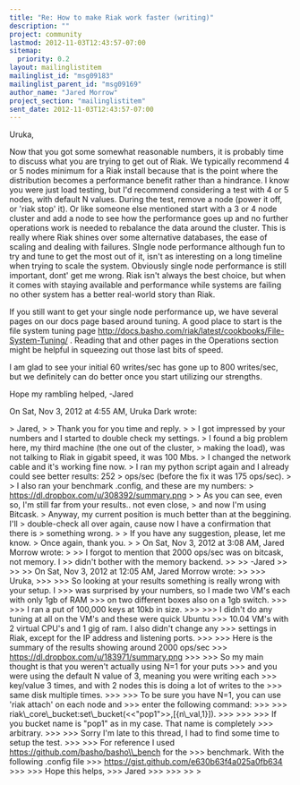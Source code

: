 ```yaml
---
title: "Re: How to make Riak work faster (writing)"
description: ""
project: community
lastmod: 2012-11-03T12:43:57-07:00
sitemap:
  priority: 0.2
layout: mailinglistitem
mailinglist_id: "msg09183"
mailinglist_parent_id: "msg09169"
author_name: "Jared Morrow"
project_section: "mailinglistitem"
sent_date: 2012-11-03T12:43:57-07:00
---
```



Uruka,

Now that you got some somewhat reasonable numbers, it is probably time to
discuss what you are trying to get out of Riak. We typically recommend 4
or 5 nodes minimum for a Riak install because that is the point where the
distribution becomes a performance benefit rather than a hindrance. I know
you were just load testing, but I'd recommend considering a test with 4 or
5 nodes, with default N values. During the test, remove a node (power it
off, or 'riak stop' it). Or like someone else mentioned start with a 3 or
4 node cluster and add a node to see how the performance goes up and no
further operations work is needed to rebalance the data around the cluster.
 This is really where Riak shines over some alternative databases, the ease
of scaling and dealing with failures. SIngle node performance although fun
to try and tune to get the most out of it, isn't as interesting on a long
timeline when trying to scale the system. Obviously single node
performance is still important, dont' get me wrong. Riak isn't always the
best choice, but when it comes with staying available and performance while
systems are failing no other system has a better real-world story than Riak.

If you still want to get your single node performance up, we have several
pages on our docs page based around tuning. A good place to start is the
file system tuning page
http://docs.basho.com/riak/latest/cookbooks/File-System-Tuning/ . Reading
that and other pages in the Operations section might be helpful in
squeezing out those last bits of speed.

I am glad to see your initial 60 writes/sec has gone up to 800 writes/sec,
but we definitely can do better once you start utilizing our strengths.

Hope my rambling helped,
-Jared

On Sat, Nov 3, 2012 at 4:55 AM, Uruka Dark  wrote:

&gt; Jared,
&gt;
&gt; Thank you for you time and reply.
&gt;
&gt; I got impressed by your numbers and I started to double check my settings.
&gt; I found a big problem here, my third machine (the one out of the cluster,
&gt; making the load), was not talking to Riak in gigabit speed, it was 100 Mbs.
&gt; I changed the network cable and it's working fine now.
&gt; I ran my python script again and I already could see better results: 252
&gt; ops/sec (before the fix it was 175 ops/sec).
&gt;
&gt; I also ran your benchmark .config, and these are my numbers:
&gt; https://dl.dropbox.com/u/308392/summary.png
&gt;
&gt; As you can see, even so, I'm still far from your results.. not even close,
&gt; and now I'm using Bitcask.
&gt; Anyway, my current position is much better than at the beggining. I'll
&gt; double-check all over again, cause now I have a confirmation that there is
&gt; something wrong.
&gt;
&gt; If you have any suggestion, please, let me know.
&gt; Once again, thank you.
&gt;
&gt; On Sat, Nov 3, 2012 at 3:08 AM, Jared Morrow  wrote:
&gt;
&gt;&gt; I forgot to mention that 2000 ops/sec was on bitcask, not memory. I
&gt;&gt; didn't bother with the memory backend.
&gt;&gt;
&gt;&gt; -Jared
&gt;&gt;
&gt;&gt;
&gt;&gt; On Sat, Nov 3, 2012 at 12:05 AM, Jared Morrow  wrote:
&gt;&gt;
&gt;&gt;&gt; Uruka,
&gt;&gt;&gt;
&gt;&gt;&gt; So looking at your results something is really wrong with your setup. I
&gt;&gt;&gt; was surprised by your numbers, so I made two VM's each with only 1gb of RAM
&gt;&gt;&gt; on two different boxes also on a 1gb switch.
&gt;&gt;&gt;
&gt;&gt;&gt; I ran a put of 100,000 keys at 10kb in size.
&gt;&gt;&gt;
&gt;&gt;&gt; I didn't do any tuning at all on the VM's and these were quick Ubuntu
&gt;&gt;&gt; 10.04 VM's with 2 virtual CPU's and 1 gig of ram. I also didn't change any
&gt;&gt;&gt; settings in Riak, except for the IP address and listening ports.
&gt;&gt;&gt;
&gt;&gt;&gt; Here is the summary of the results showing around 2000 ops/sec
&gt;&gt;&gt; https://dl.dropbox.com/u/183971/summary.png
&gt;&gt;&gt;
&gt;&gt;&gt; So my main thought is that you weren't actually using N=1 for your puts
&gt;&gt;&gt; and you were using the default N value of 3, meaning you were writing each
&gt;&gt;&gt; key/value 3 times, and with 2 nodes this is doing a lot of writes to the
&gt;&gt;&gt; same disk multiple times.
&gt;&gt;&gt;
&gt;&gt;&gt; To be sure you have N=1, you can use 'riak attach' on each node and
&gt;&gt;&gt; enter the following command:
&gt;&gt;&gt;
&gt;&gt;&gt; riak\\_core\\_bucket:set\\_bucket(&lt;&lt;"pop1"&gt;&gt;,[{n\\_val,1}]).
&gt;&gt;&gt;
&gt;&gt;&gt;
&gt;&gt;&gt; If you bucket name is "pop1" as in my case. That name is completely
&gt;&gt;&gt; arbitrary.
&gt;&gt;&gt;
&gt;&gt;&gt; Sorry I'm late to this thread, I had to find some time to setup the test.
&gt;&gt;&gt;
&gt;&gt;&gt; For reference I used https://github.com/basho/basho\\_bench for the
&gt;&gt;&gt; benchmark. With the following .config file
&gt;&gt;&gt; https://gist.github.com/e630b63f4a025a0fb634
&gt;&gt;&gt;
&gt;&gt;&gt; Hope this helps,
&gt;&gt;&gt; Jared
&gt;&gt;&gt;
&gt;&gt;&gt;
&gt;&gt;
&gt;
